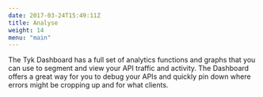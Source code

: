 ```yaml
---
date: 2017-03-24T15:49:11Z
title: Analyse
weight: 14
menu: "main"
---
```


The Tyk Dashboard has a full set of analytics functions and graphs that you can use to segment and view your API traffic and activity. The Dashboard offers a great way for you to debug your APIs and quickly pin down where errors might be cropping up and for what clients.
